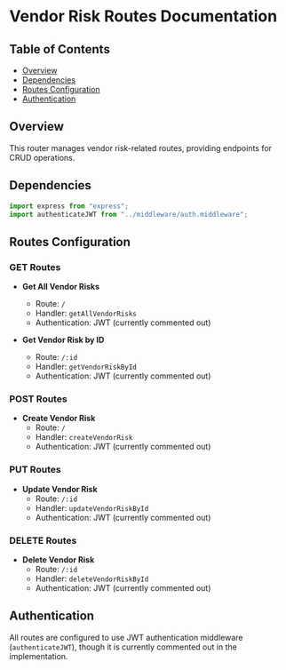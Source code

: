 # Vendor Risk Routes Documentation

## Table of Contents

- [Overview](#overview)
- [Dependencies](#dependencies)
- [Routes Configuration](#routes-configuration)
- [Authentication](#authentication)

## Overview

This router manages vendor risk-related routes, providing endpoints for CRUD operations.

## Dependencies

```typescript
import express from "express";
import authenticateJWT from "../middleware/auth.middleware";
```

## Routes Configuration

### GET Routes

- **Get All Vendor Risks**

  - Route: `/`
  - Handler: `getAllVendorRisks`
  - Authentication: JWT (currently commented out)

- **Get Vendor Risk by ID**
  - Route: `/:id`
  - Handler: `getVendorRiskById`
  - Authentication: JWT (currently commented out)

### POST Routes

- **Create Vendor Risk**
  - Route: `/`
  - Handler: `createVendorRisk`
  - Authentication: JWT (currently commented out)

### PUT Routes

- **Update Vendor Risk**
  - Route: `/:id`
  - Handler: `updateVendorRiskById`
  - Authentication: JWT (currently commented out)

### DELETE Routes

- **Delete Vendor Risk**
  - Route: `/:id`
  - Handler: `deleteVendorRiskById`
  - Authentication: JWT (currently commented out)

## Authentication

All routes are configured to use JWT authentication middleware (`authenticateJWT`), though it is currently commented out in the implementation.
